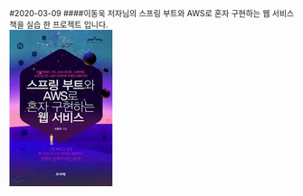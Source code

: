#2020-03-09 
####이동욱 저자님의 스프링 부트와 AWS로 혼자 구현하는 웹 서비스 책을 실습 한 프로젝트 입니다.
<br>![Cover](./image/cover.png)
